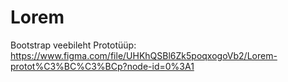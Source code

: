 # Lorem
Bootstrap veebileht
Prototüüp: https://www.figma.com/file/UHKhQSBl6Zk5poqxogoVb2/Lorem-protot%C3%BC%C3%BCp?node-id=0%3A1
